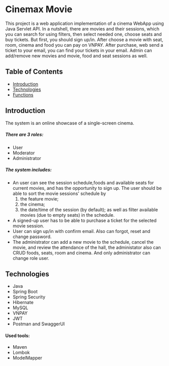 # Cinemax Movie

This project is a web application implementation of a cinema WebApp using Java Servlet API.
In a nutshell, there are movies and their sessions, which you can search for using filters, then select needed one, choose seats and buy tickets. But first, you should sign up/in.
After choose a movie with seat, room, cinema and food you can pay on VNPAY. After purchase, web send a ticket to your email, you can find your tickets in your email. 
Admin can add/remove new movies and movie, food and seat sessions as well.

## Table of Contents
* [Introduction](#introduction)
* [Technologies](#technologies)
* [Functions](#functions)

## Introduction
The system is an online showcase of a single-screen cinema.
##### There are 3 roles:
+ User
+ Moderator
+ Administrator

##### The system includes:
+ An user can see the session schedule,foods and available seats for current movies, and has the opportunity to sign up. The user should be able to sort the movie sessions' schedule by 
    1) the feature movie;
    2) the cinema; 
    3) the date/time of the session (by default); as well as filter available movies (due to empty seats) in the schedule.
+ A signed-up user has to be able to purchase a ticket for the selected movie session.
+ User can sign up/in with confirm email. Also can forgot, reset and change password.
+ The administrator can add a new movie to the schedule, cancel the movie, and review the attendance of the hall, the administator also can CRUD foods, seats, room and cinema. And only administrator can change role user.

## Technologies
* Java
* Spring Boot
* Spring Security
* Hibernate
* MySQL
* VNPAY
* JWT
* Postman and SwaggerUI
#### Used tools:
* Maven
* Lombok
* ModelMapper

